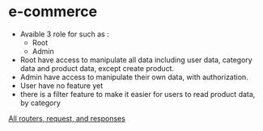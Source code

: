 # e-commerce


* Avaible 3 role for such as :
    * Root
    * Admin
* Root have access to manipulate all data including user data, category data and product data, except create product.
* Admin have access to manipulate their own data, with authorization.
* User have no feature yet
* there is a filter feature to make it easier for users to read product data, by category

<a href="https://documenter.getpostman.com/view/10260831/SzKYNwZg?version=latest#2830afc7-04cb-46c1-a27d-68c3636d1826">All routers, request, and responses</a>